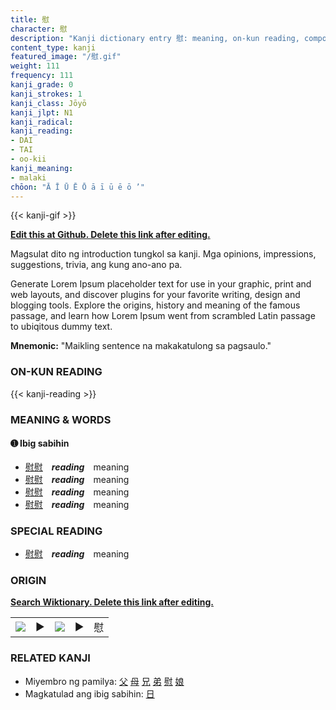 ```yaml
---
title: 慰
character: 慰
description: "Kanji dictionary entry 慰: meaning, on-kun reading, compounds, origin, related kanji"
content_type: kanji
featured_image: "/慰.gif"
weight: 111
frequency: 111
kanji_grade: 0
kanji_strokes: 1
kanji_class: Jōyō
kanji_jlpt: N1
kanji_radical: 
kanji_reading: 
- DAI
- TAI
- oo-kii
kanji_meaning:
- malaki
chōon: "Ā Ī Ū Ē Ō ā ī ū ē ō ’"
---
```

[//]: # (Don't edit the line below. Kanji animated GIF code is automatically generated.)
{{< kanji-gif >}}

[//]: # (Edit below this line.)

**[Edit this at Github. Delete this link after editing.](https://github.com/tim0g/tim/tree/main/content/kanji/慰/index.md)**

Magsulat dito ng introduction tungkol sa kanji. Mga opinions, impressions, suggestions, trivia, ang kung ano-ano pa.

Generate Lorem Ipsum placeholder text for use in your graphic, print and web layouts, and discover plugins for your favorite writing, design and blogging tools. Explore the origins, history and meaning of the famous passage, and learn how Lorem Ipsum went from scrambled Latin passage to ubiqitous dummy text.
 
**Mnemonic:** "Maikling sentence na makakatulong sa pagsaulo."

### ON-KUN READING

[//]: # (Don't edit the line below. ON-KUN READING code is automatically generated.)
{{< kanji-reading >}}

### MEANING & WORDS

#### ➊ **Ibig sabihin**
  - [慰](../慰)[慰](../慰)　***reading***　meaning
  - [慰](../慰)[慰](../慰)　***reading***　meaning
  - [慰](../慰)[慰](../慰)　***reading***　meaning
  - [慰](../慰)[慰](../慰)　***reading***　meaning

### SPECIAL READING
  - [慰](../慰)[慰](../慰)　***reading***　meaning

### ORIGIN

**[Search Wiktionary. Delete this link after editing.](https://wiktionary.org/wiki/慰)**
<table class="kanji-table"><tr><td>
<img src="60px-慰-bronze.svg.png">
</td><td>▶</td><td>
<img src="60px-慰-oracle.svg.png">
</td><td>▶</td>
<td class="kanji-origin">慰</td>
</tr></table>

### RELATED KANJI
- Miyembro ng pamilya: [父](../父) [母](../母) [兄](../兄) [弟](../弟) [慰](../慰) [娘](../娘)
- Magkatulad ang ibig sabihin: [日](../日)
